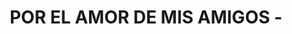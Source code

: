 ---
capo: 0
id: 132
lang: es-es
step: pre
subtitle: ''
tags:
- pax
title: POR EL AMOR DE MIS AMIGOS -
---